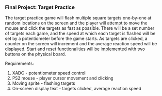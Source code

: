 ### Final Project: Target Practice
The target practice game will flash multiple square targets one-by-one at random locations on the screen and the player will attempt to move the mouse and click the targets as fast as possible. There will be a set number of targets each game, and the speed at which each target is flashed will be set by a potentiometer before the game starts. As targets are clicked, a counter on the screen will increment and the average reaction speed will be displayed. Start and reset functionalities will be implemented with two buttons on the physical board. 

Requirements:
1) XADC - potentiometer speed control
2) PS2 mouse - player cursor movement and clicking
3) Moving sprite - flashing targets
4) On-screen display text - targets clicked, average reaction speed
